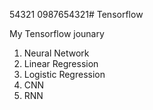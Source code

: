 54321
0987654321# Tensorflow

My Tensorflow jounary
  1. Neural Network
  2. Linear Regression
  3. Logistic Regression
  4. CNN 
  5. RNN 
